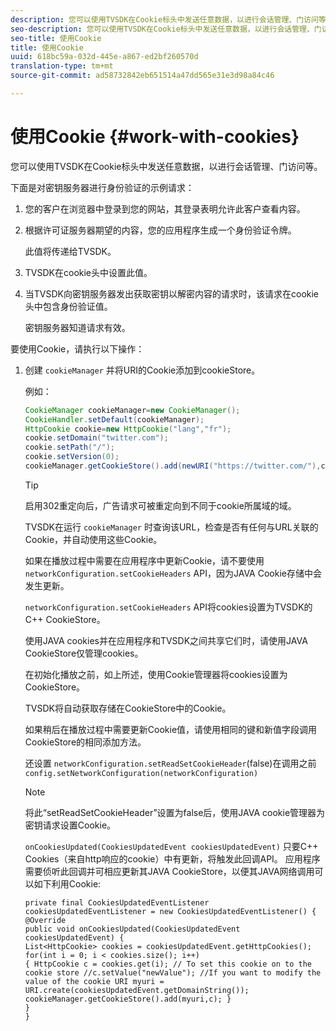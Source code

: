 ```yaml
---
description: 您可以使用TVSDK在Cookie标头中发送任意数据，以进行会话管理、门访问等。
seo-description: 您可以使用TVSDK在Cookie标头中发送任意数据，以进行会话管理、门访问等。
seo-title: 使用Cookie
title: 使用Cookie
uuid: 618bc59a-032d-445e-a867-ed2bf260570d
translation-type: tm+mt
source-git-commit: ad58732842eb651514a47dd565e31e3d98a84c46

---
```



# 使用Cookie {#work-with-cookies}

您可以使用TVSDK在Cookie标头中发送任意数据，以进行会话管理、门访问等。

下面是对密钥服务器进行身份验证的示例请求：

1. 您的客户在浏览器中登录到您的网站，其登录表明允许此客户查看内容。
1. 根据许可证服务器期望的内容，您的应用程序生成一个身份验证令牌。

   此值将传递给TVSDK。
1. TVSDK在cookie头中设置此值。
1. 当TVSDK向密钥服务器发出获取密钥以解密内容的请求时，该请求在cookie头中包含身份验证值。

   密钥服务器知道请求有效。

要使用Cookie，请执行以下操作：

1. 创建 `cookieManager` 并将URI的Cookie添加到cookieStore。

   例如：

   ```java
   CookieManager cookieManager=new CookieManager(); 
   CookieHandler.setDefault(cookieManager);  
   HttpCookie cookie=new HttpCookie("lang","fr"); 
   cookie.setDomain("twitter.com");  
   cookie.setPath("/"); 
   cookie.setVersion(0); 
   cookieManager.getCookieStore().add(newURI("https://twitter.com/"),cookie);
   ```

   >[!TIP]
   >
   >启用302重定向后，广告请求可被重定向到不同于cookie所属域的域。

   TVSDK在运行 `cookieManager` 时查询该URL，检查是否有任何与URL关联的Cookie，并自动使用这些Cookie。

   如果在播放过程中需要在应用程序中更新Cookie，请不要使用 `networkConfiguration.setCookieHeaders` API，因为JAVA Cookie存储中会发生更新。

   `networkConfiguration.setCookieHeaders` API将cookies设置为TVSDK的C++ CookieStore。

   使用JAVA cookies并在应用程序和TVSDK之间共享它们时，请使用JAVA CookieStore仅管理cookies。

   在初始化播放之前，如上所述，使用Cookie管理器将cookies设置为CookieStore。

   TVSDK将自动获取存储在CookieStore中的Cookie。

   如果稍后在播放过程中需要更新Cookie值，请使用相同的键和新值字段调用CookieStore的相同添加方法。

   还设置
   `networkConfiguration.setReadSetCookieHeader`(false)在调用之前
   `config.setNetworkConfiguration(networkConfiguration)`

   >[!NOTE]
   将此“setReadSetCookieHeader”设置为false后，使用JAVA cookie管理器为密钥请求设置Cookie。
   >
   `onCookiesUpdated(CookiesUpdatedEvent cookiesUpdatedEvent)`
只要C++ Cookies（来自http响应的cookie）中有更新，将触发此回调API。 应用程序需要侦听此回调并可相应更新其JAVA CookieStore，以便其JAVA网络调用可以如下利用Cookie:

   ```
   private final CookiesUpdatedEventListener cookiesUpdatedEventListener = new CookiesUpdatedEventListener() {
   @Override
   public void onCookiesUpdated(CookiesUpdatedEvent cookiesUpdatedEvent) {
   List<HttpCookie> cookies = cookiesUpdatedEvent.getHttpCookies();
   for(int i = 0; i < cookies.size(); i++)
   { HttpCookie c = cookies.get(i); // To set this cookie on to the cookie store //c.setValue("newValue"); //If you want to modify the value of the cookie URI myuri = URI.create(cookiesUpdatedEvent.getDomainString()); cookieManager.getCookieStore().add(myuri,c); }
   }
   }
   ```
